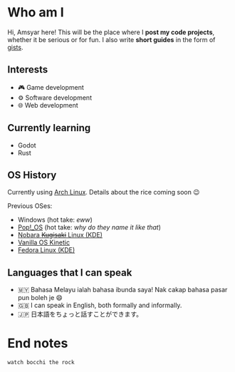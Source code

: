 # Who am I
Hi, Amsyar here! This will be the place where I **post my code projects**, whether it be serious or for fun. I also write **short guides** in the form of [gists](https://gist.github.com/amsyarzero).

## Interests
- 🎮 Game development
- ⚙️ Software development
- 🌐 Web development

## Currently learning
- Godot
- Rust

## OS History
Currently using [Arch Linux](https://archlinux.org). Details about the rice coming soon 😉

Previous OSes:
- Windows (hot take: *eww*)
- [Pop!_OS](https://pop.system76.com) (hot take: *why do they name it like that*)
- [Nobara ~~Kugisaki~~ Linux (KDE)](https://nobaraproject.org)
- [Vanilla OS Kinetic](https://vanillaos.org)
- [Fedora Linux (KDE)](https://www.fedoraproject.org/spins/kde/)

## Languages that I can speak
- 🇲🇾 Bahasa Melayu ialah bahasa ibunda saya! Nak cakap bahasa pasar pun boleh je 😄
- 🇬🇧 I can speak in English, both formally and informally.
- 🇯🇵 日本語をちょっと話すことができます。

# End notes
```
watch bocchi the rock
```
